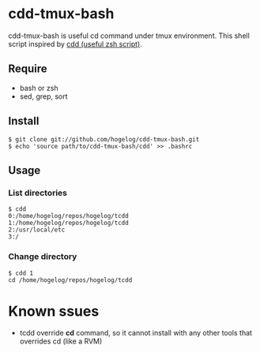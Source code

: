 # cdd-tmux-bash

cdd-tmux-bash is useful cd command under tmux environment. This shell script inspired by [cdd (useful zsh script)](https://secon.dev/entry/20080218/1203303528/).


## Require
- bash or zsh
- sed, grep, sort

## Install
```console
$ git clone git://github.com/hogelog/cdd-tmux-bash.git
$ echo 'source path/to/cdd-tmux-bash/cdd' >> .bashrc
```

## Usage
### List directories
```console
$ cdd
0:/home/hogelog/repos/hogelog/tcdd
1:/home/hogelog/repos/hogelog/tcdd
2:/usr/local/etc
3:/
```

### Change directory
```console
$ cdd 1
cd /home/hogelog/repos/hogelog/tcdd
```

# Known ssues
- tcdd override **cd** command, so it cannot install with any other tools that overrides cd (like a RVM)
